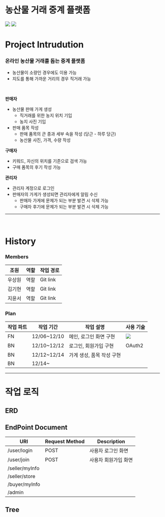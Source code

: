 # 농산물 거래 중계 플랫폼

<img src="https://img.shields.io/badge/IntelliJ-000000?style=for-the-badge&logo=intellijidea&logoColor=white"> <img src="https://img.shields.io/badge/Spring Boot-6DB33F?style=for-the-badge&logo=springboot&logoColor=white">

# Project Intrudution
### 온라인 농산물 거래를 돕는 중계 플랫폼
* 농산물이 소량인 경우에도 이용 가능
* 지도를 통해 가까운 거리의 경우 직거래 가능

<br>

**판매자**
* 농산물 판매 가게 생성
  * 직거래를 위한 농지 위치 기입
  * 농지 사진 기입
* 판매 품목 작성
  * 판매 품목의 큰 종과 세부 속을 작성 (당근 - 하루 당근)
  * 농산물 사진, 가격, 수량 작성

**구매자**
* 키워드, 자신의 위치를 기준으로 검색 가능
* 구매 폼목의 후기 작성 가능

**관리자**
* 관리자 계정으로 로그인
* 판매자의 가게가 생성되면 관리자에게 알림 수신
  * 판매자 가게에 문제가 되는 부분 발견 시 삭제 가능
  * 구매자 후기에 문제가 되는 부분 발견 시 삭제 가능
-------------
<br>

# History
### Members
|조원|역할|작업 경로|
|-|-|-|
|우상원|역할|Git link|
|김기현|역할|Git link|
|지윤서|역할|Git link|

### Plan
|작업 파트|작업 기간|작업 설명|사용 기술|
|-|-|-|-|
|FN|12/06~12/10|메인, 로그인 화면 구현|<img src="https://img.shields.io/badge/JS-F7DF1E?style=for-the-badge&logo=javascript&logoColor=white">|
|BN|12/10~12/12|로그인, 회원가입 구현|OAuth2|
|BN|12/12~12/14|가게 생성, 품목 작성 구현||
|BN|12/14~|||

--------------------------------

# 작업 로직
## ERD

## EndPoint Document
|URI|Request Method|Description|
|-|-|-|
|/user/login|POST|사용자 로그인 화면|
|/user/join|POST|사용자 회원가입 화면|
|/seller/myInfo|||
|/seller/store|||
|/buyer/myInfo|||
|/admin|||

## Tree 
